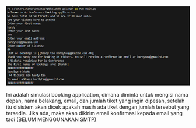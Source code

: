 ![1730424634654](image/readme/1730424634654.png)

Ini adalah simulasi booking application, dimana diminta untuk mengisi nama depan, nama belakang, email, dan jumlah tiket yang ingin dipesan, setelah itu disistem akan dicek apakah masih ada tiket dengan jumlah tersebut yang tersedia.  Jika ada, maka akan dikirim email konfirmasi kepada email yang tadi (BELUM MENGGUNAKAN SMTP)
